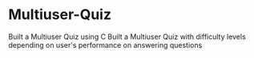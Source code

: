 # Multiuser-Quiz
Built a Multiuser Quiz using C
Built a Multiuser Quiz with difficulty levels depending on user's performance on answering questions
